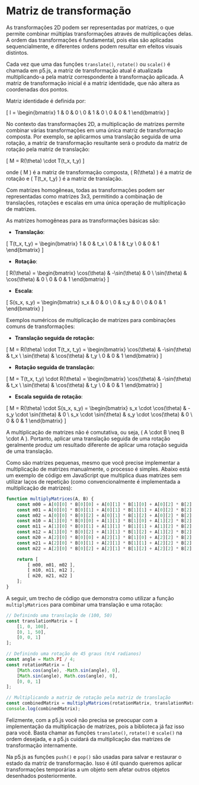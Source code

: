 # Matriz de transformação

As transformações 2D podem ser representadas por matrizes, o que permite combinar múltiplas transformações através de multiplicações delas. A ordem das transformações é fundamental, pois elas são aplicadas sequencialmente, e diferentes ordens podem resultar em efeitos visuais distintos.

Cada vez que uma das funções `translate()`, `rotate()` ou `scale()` é chamada em p5.js, a matriz de transformação atual é atualizada multiplicando-a pela matriz correspondente à transformação aplicada. A matriz de transformação inicial é a matriz identidade, que não altera as coordenadas dos pontos.

Matriz identidade é definida por: 

\[
I = \begin{bmatrix}
1 & 0 & 0 \\
0 & 1 & 0 \\
0 & 0 & 1
\end{bmatrix}
\]

No contexto das transformações 2D, a multiplicação de matrizes permite combinar várias transformações em uma única matriz de transformação composta. Por exemplo, se aplicarmos uma translação seguida de uma rotação, a matriz de transformação resultante será o produto da matriz de rotação pela matriz de translação:

\[
M = R(\theta) \cdot T(t_x, t_y)
\]

onde \( M \) é a matriz de transformação composta, \( R(\theta) \) é a matriz de rotação e \( T(t_x, t_y) \) é a matriz de translação. 

Com matrizes homogêneas, todas as transformações podem ser representadas como matrizes 3x3, permitindo a combinação de translações, rotações e escalas em uma única operação de multiplicação de matrizes.

As matrizes homogêneas para as transformações básicas são:

- **Translação**:

\[
T(t_x, t_y) = \begin{bmatrix}
1 & 0 & t_x \\
0 & 1 & t_y \\
0 & 0 & 1
\end{bmatrix}
\]

- **Rotação**:

\[
R(\theta) = \begin{bmatrix}
\cos(\theta) & -\sin(\theta) & 0 \\
\sin(\theta) & \cos(\theta) & 0 \\
0 & 0 & 1
\end{bmatrix}
\]

- **Escala**:

\[
S(s_x, s_y) = \begin{bmatrix}
s_x & 0 & 0 \\
0 & s_y & 0 \\
0 & 0 & 1
\end{bmatrix}
\]

Exemplos numéricos de multiplicação de matrizes para combinações comuns de transformações:

- **Translação seguida de rotação:**

\[
M = R(\theta) \cdot T(t_x, t_y) = \begin{bmatrix}
\cos(\theta) & -\sin(\theta) & t_x \\
\sin(\theta) & \cos(\theta) & t_y \\
0 & 0 & 1
\end{bmatrix}
\]

- **Rotação seguida de translação:**

\[
M = T(t_x, t_y) \cdot R(\theta) = \begin{bmatrix}
\cos(\theta) & -\sin(\theta) & t_x \\
\sin(\theta) & \cos(\theta) & t_y \\
0 & 0 & 1
\end{bmatrix}
\]

- **Escala seguida de rotação**:

\[
M = R(\theta) \cdot S(s_x, s_y) = \begin{bmatrix}
s_x \cdot \cos(\theta) & -s_y \cdot \sin(\theta) & 0 \\
s_x \cdot \sin(\theta) & s_y \cdot \cos(\theta) & 0 \\
0 & 0 & 1
\end{bmatrix}
\]

A multiplicação de matrizes não é comutativa, ou seja, \( A \cdot B \neq B \cdot A \). Portanto, aplicar uma translação seguida de uma rotação geralmente produz um resultado diferente de aplicar uma rotação seguida de uma translação.

Como são matrizes pequenas, mesmo que você precise implementar a multiplicação de matrizes manualmente, o processo é simples. Abaixo está um exemplo de código em JavaScript que multiplica duas matrizes sem utilizar laços de repetição (como convencionalmente é implementada a multiplicação de matrizes):

```javascript
function multiplyMatrices(A, B) {
    const m00 = A[0][0] * B[0][0] + A[0][1] * B[1][0] + A[0][2] * B[2][0];
    const m01 = A[0][0] * B[0][1] + A[0][1] * B[1][1] + A[0][2] * B[2][1];
    const m02 = A[0][0] * B[0][2] + A[0][1] * B[1][2] + A[0][2] * B[2][2];
    const m10 = A[1][0] * B[0][0] + A[1][1] * B[1][0] + A[1][2] * B[2][0];
    const m11 = A[1][0] * B[0][1] + A[1][1] * B[1][1] + A[1][2] * B[2][1];
    const m12 = A[1][0] * B[0][2] + A[1][1] * B[1][2] + A[1][2] * B[2][2];
    const m20 = A[2][0] * B[0][0] + A[2][1] * B[1][0] + A[2][2] * B[2][0];
    const m21 = A[2][0] * B[0][1] + A[2][1] * B[1][1] + A[2][2] * B[2][1];
    const m22 = A[2][0] * B[0][2] + A[2][1] * B[1][2] + A[2][2] * B[2][2];

    return [
        [ m00, m01, m02 ],
        [ m10, m11, m12 ],
        [ m20, m21, m22 ]
    ];
}
```

A seguir, um trecho de código que demonstra como utilizar a função `multiplyMatrices` para combinar uma translação e uma rotação:

```javascript
// Definindo uma translação de (100, 50)
const translationMatrix = [
    [1, 0, 100],
    [0, 1, 50],
    [0, 0, 1]
];

// Definindo uma rotação de 45 graus (π/4 radianos)
const angle = Math.PI / 4;
const rotationMatrix = [
    [Math.cos(angle), -Math.sin(angle), 0],
    [Math.sin(angle), Math.cos(angle), 0],
    [0, 0, 1]
];

// Multiplicando a matriz de rotação pela matriz de translação
const combinedMatrix = multiplyMatrices(rotationMatrix, translationMatrix);
console.log(combinedMatrix);
```

Felizmente, com a p5.js você não precisa se preocupar com a implementação da multiplicação de matrizes, pois a biblioteca já faz isso para você. Basta chamar as funções `translate()`, `rotate()` e `scale()` na ordem desejada, e a p5.js cuidará da multiplicação das matrizes de transformação internamente.

Na p5.js as funções `push()` e `pop()` são usadas para salvar e restaurar o estado da matriz de transformação. Isso é útil quando queremos aplicar transformações temporárias a um objeto sem afetar outros objetos desenhados posteriormente.

